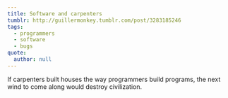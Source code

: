 ```yaml
---
title: Software and carpenters
tumblr: http://guillermonkey.tumblr.com/post/3283185246
tags:
  - programmers
  - software
  - bugs
quote:
  author: null
---
```


If carpenters built houses the way programmers build programs, the next wind to come along would destroy civilization.
